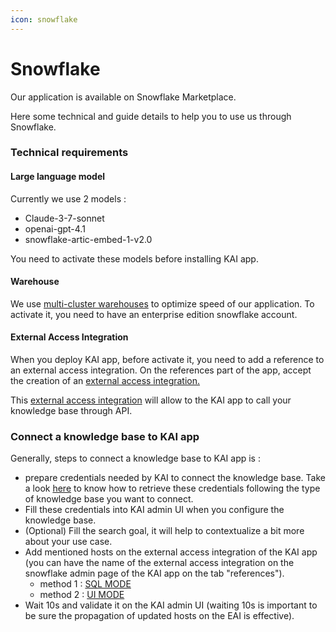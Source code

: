 ```yaml
---
icon: snowflake
---
```


# Snowflake

Our application is available on Snowflake Marketplace.

Here some technical and guide details to help you to use us through Snowflake.

### Technical requirements

#### Large language model

Currently we use 2 models :&#x20;

* Claude-3-7-sonnet
* openai-gpt-4.1
* snowflake-artic-embed-1-v2.0

You need to activate these models before installing KAI app.

#### Warehouse

We use [multi-cluster warehouses](https://docs.snowflake.com/en/user-guide/warehouses-multicluster) to optimize speed of our application. To activate it, you need to have an enterprise edition snowflake account.

#### External Access Integration

When you deploy KAI app, before activate it, you need to add a reference to an external access integration. On the references part of the app, accept the creation of an [external access integration.](https://docs.snowflake.com/en/developer-guide/external-network-access/creating-using-external-network-access)

This [external access integration](https://docs.snowflake.com/en/developer-guide/external-network-access/creating-using-external-network-access) will allow to the KAI app to call your knowledge base through API.

### Connect a knowledge base to KAI app

Generally, steps to connect a knowledge base to KAI app is :

* prepare credentials needed by KAI to connect the knowledge base. Take a look [here](https://k-ai.gitbook.io/knowledge-ai/api/knowledge-base) to know how to retrieve these credentials following the type of knowledge base you want to connect.
* Fill these credentials into KAI admin UI when you configure the knowledge base.
* (Optional) Fill the search goal, it will help to contextualize a bit more about your use case.
* Add mentioned hosts on the external access integration of the KAI app (you can have the name of the external access integration on the snowflake admin page of the KAI app on the tab "references").
  * method 1 : [SQL MODE](https://docs.snowflake.com/en/sql-reference/sql/alter-external-access-integration)
  * method 2 : [UI MODE](https://docs.snowflake.com/en/developer-guide/external-network-access/creating-using-external-network-access)
* Wait 10s and validate it on the KAI admin UI (waiting 10s is important to be sure the propagation of updated hosts on the EAI is effective).
